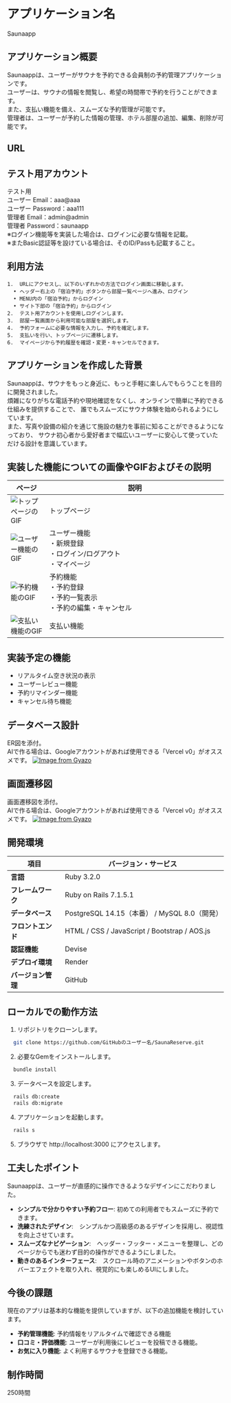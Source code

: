 # アプリケーション名
Saunaapp

## アプリケーション概要
Saunaappは、ユーザーがサウナを予約できる会員制の予約管理アプリケーションです。
<br>ユーザーは、サウナの情報を閲覧し、希望の時間帯で予約を行うことができます。
<br>また、支払い機能を備え、スムーズな予約管理が可能です。
<br>管理者は、ユーザーが予約した情報の管理、ホテル部屋の追加、編集、削除が可能です。

## URL


## テスト用アカウント
テスト用
<br>ユーザー Email：aaa@aaa
<br>ユーザー Password：aaa111
<br>管理者 Email：admin@admin
<br>管理者 Password：saunaapp
<br>※ログイン機能等を実装した場合は、ログインに必要な情報を記載。
<br>※またBasic認証等を設けている場合は、そのID/Passも記載すること。

## 利用方法
	1.	URLにアクセスし、以下のいずれかの方法でログイン画面に移動します。
	  •	ヘッダー右上の「宿泊予約」ボタンから部屋一覧ページへ進み、ログイン
	  •	MENU内の「宿泊予約」からログイン
	  •	サイト下部の「宿泊予約」からログイン
	2.	テスト用アカウントを使用しログインします。
	3.	部屋一覧画面から利用可能な部屋を選択します。
	4.	予約フォームに必要な情報を入力し、予約を確定します。
	5.	支払いを行い、トップページに遷移します。
	6.	マイページから予約履歴を確認・変更・キャンセルできます。

## アプリケーションを作成した背景
Saunaappは、サウナをもっと身近に、もっと手軽に楽しんでもらうことを目的に開発されました。
<br>煩雑になりがちな電話予約や現地確認をなくし、オンラインで簡単に予約できる仕組みを提供することで、
誰でもスムーズにサウナ体験を始められるようにしています。
<br>また、写真や設備の紹介を通じて施設の魅力を事前に知ることができるようになっており、
サウナ初心者から愛好者まで幅広いユーザーに安心して使っていただける設計を意識しています。

## 実装した機能についての画像やGIFおよびその説明
|ページ|説明|
|---|------------------|
|![トップページのGIF](URL_TO_GIF)|トップページ　　　　　　　　　　　　　　　　　　　　　　|
|![ユーザー機能のGIF](URL_TO_GIF)|ユーザー機能<br>・新規登録<br>・ログイン/ログアウト<br>・マイページ|
|![予約機能のGIF](URL_TO_GIF)|予約機能<br>・予約登録<br>・予約一覧表示<br>・予約の編集・キャンセル|
|![支払い機能のGIF](URL_TO_GIF)|支払い機能|

## 実装予定の機能
- リアルタイム空き状況の表示
- ユーザーレビュー機能
- 予約リマインダー機能
- キャンセル待ち機能

## データベース設計
ER図を添付。
<br>AIで作る場合は、Googleアカウントがあれば使用できる「Vercel v0」がオススメです。
[![Image from Gyazo](https://i.gyazo.com/31e282ea3873331f3cfb120bb8009910.png)](https://gyazo.com/31e282ea3873331f3cfb120bb8009910)


## 画面遷移図
画面遷移図を添付。
<br>AIで作る場合は、Googleアカウントがあれば使用できる「Vercel v0」がオススメです。
[![Image from Gyazo](https://i.gyazo.com/01b243a14aae5172e991ca4c19e7f632.png)](https://gyazo.com/01b243a14aae5172e991ca4c19e7f632)


## 開発環境
| 項目               | バージョン・サービス |
|------------------|-----------------|
| **言語**        | Ruby 3.2.0 |
| **フレームワーク** | Ruby on Rails 7.1.5.1 |
| **データベース**  | PostgreSQL 14.15（本番） / MySQL 8.0（開発） |
| **フロントエンド** | HTML / CSS / JavaScript / Bootstrap / AOS.js |
| **認証機能**    | Devise |
| **デプロイ環境** | Render |
| **バージョン管理** | GitHub |

## ローカルでの動作方法

1. リポジトリをクローンします。
```bash
  git clone https://github.com/GitHubのユーザー名/SaunaReserve.git
```

2. 必要なGemをインストールします。
```bash
  bundle install
```

3. データベースを設定します。
```bash
  rails db:create
  rails db:migrate
```

4. アプリケーションを起動します。
```bash
  rails s
```

5. ブラウザで http://localhost:3000 にアクセスします。


## 工夫したポイント
Saunaappは、ユーザーが直感的に操作できるようなデザインにこだわりました。
- **シンプルで分かりやすい予約フロー**: 初めての利用者でもスムーズに予約できます。
- **洗練されたデザイン**:　シンプルかつ高級感のあるデザインを採用し、視認性を向上させています。
- **スムーズなナビゲーション**:　ヘッダー・フッター・メニューを整理し、どのページからでも迷わず目的の操作ができるようにしました。
- **動きのあるインターフェース**:　スクロール時のアニメーションやボタンのホバーエフェクトを取り入れ、視覚的にも楽しめるUIにしました。

## 今後の課題
現在のアプリは基本的な機能を提供していますが、以下の追加機能を検討しています。
- **予約管理機能**: 予約情報をリアルタイムで確認できる機能
- **口コミ・評価機能**: ユーザーが利用後にレビューを投稿できる機能。
- **お気に入り機能**: よく利用するサウナを登録できる機能。

## 制作時間
250時間

